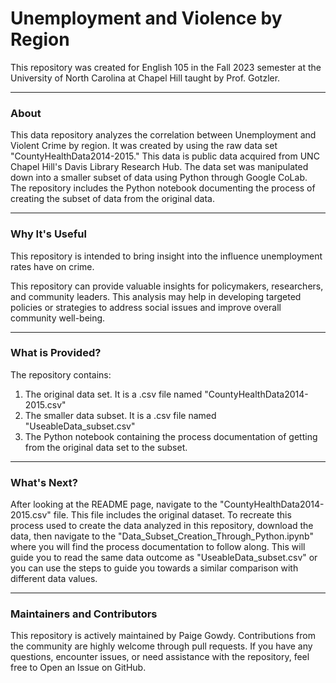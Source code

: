 # Unemployment and Violence by Region
This repository was created for English 105 in the Fall 2023 semester at the University of North Carolina at Chapel Hill taught by Prof. Gotzler.
_______________________________________________________________________
### About
This data repository analyzes the correlation between Unemployment and Violent Crime by region. It was created by using the raw data set "CountyHealthData2014-2015." This data is public data acquired from UNC Chapel Hill's Davis Library Research Hub. The data set was manipulated down into a smaller subset of data using Python through Google CoLab. The repository includes the Python notebook documenting the process of creating the subset of data from the original data.
______________________________________________________________________
### Why It's Useful
This repository is intended to bring insight into the influence unemployment rates have on crime.

This repository can provide valuable insights for policymakers, researchers, and community leaders. This analysis may help in developing targeted policies or strategies to address social issues and improve overall community well-being.
______________________________________________________________________
### What is Provided?
The repository contains: 
  1. The original data set. It is a .csv file named "CountyHealthData2014-2015.csv"
  2. The smaller data subset. It is a .csv file named "UseableData_subset.csv"
  3. The Python notebook containing the process documentation of getting from the original data set to the subset.
______________________________________________________________________
### What's Next?
After looking at the README page, navigate to the "CountyHealthData2014-2015.csv" file. This file includes the original dataset. To recreate this process used to create the data analyzed in this repository, download the data, then navigate to the "Data_Subset_Creation_Through_Python.ipynb" where you will find the process documentation to follow along. This will guide you to read the same data outcome as "UseableData_subset.csv" or you can use the steps to guide you towards a similar comparison with different data values. 
______________________________________________________________________
### Maintainers and Contributors

This repository is actively maintained by Paige Gowdy. Contributions from the community are highly welcome through pull requests.
If you have any questions, encounter issues, or need assistance with the repository, feel free to Open an Issue on GitHub.
